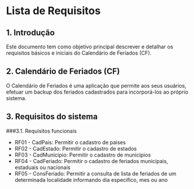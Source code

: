 # Lista de Requisitos

## 1. Introdução

Este documento tem como objetivo principal descrever e detalhar os
requisitos básicos e iniciais do Calendário de Feriados (CF).

## 2. Calendário de Feriados (CF)

O Calendário de Feriados é uma aplicação que permite aos
seus usuários, efetuar um backup dos feriados cadastrados para incorporá-los ao próprio sistema.

## 3. Requisitos do sistema

###3.1. Requisitos funcionais

* RF01 - CadPais: Permitir o cadastro de paises
* RF02 - CadEstado: Permitir o cadastro de estados
* RF03 - CadMunicipio: Permitir o cadastro de municipios
* RF04 - CadFeriado: Permitir o cadastro de feriados municipais, estaduais ou nacionais
* RF05 - ConsFeriado: Permitir a consulta de lista de feriados de um determinada localidade informando dia especifico, mes ou ano
